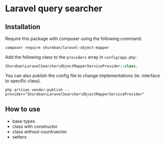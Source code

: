 # Laravel query searcher

## Installation

Require this package with composer using the following command:

```bash
composer require shureban/laravel-object-mapper
```

Add the following class to the `providers` array in `config/app.php`:

```php
Shureban\LaravelSearcher\ObjectMapperServiceProvider::class,
```

You can also publish the config file to change implementations (ie. interface to specific class).

```shell
php artisan vendor:publish --provider="Shureban\LaravelSearcher\ObjectMapperServiceProvider"
```

## How to use

- base types
- class with constructor
- class without countruector
- setters
